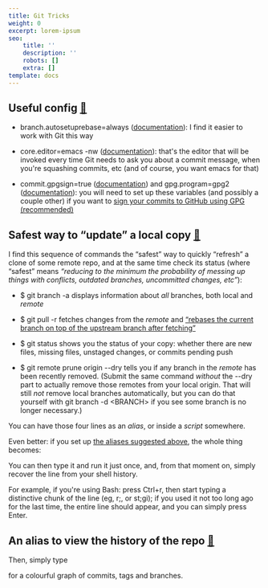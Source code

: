 ```yaml
---
title: Git Tricks
weight: 0
excerpt: lorem-ipsum
seo:
    title: ''
    description: ''
    robots: []
    extra: []
template: docs
---
```


## Useful config [🔗](https://w3c.github.io/git.html#config)&#xA;&#xA;

-   branch.autosetuprebase=always ([documentation](https://git-scm.com/docs/git-config#git-config-branchautoSetupRebase)): I find it easier to work with Git this way

-   core.editor=emacs -nw ([documentation](https://git-scm.com/docs/git-config#git-config-coreeditor)): that's the editor that will be invoked every time Git needs to ask you about a commit message, when you're squashing commits, etc (and of course, you want emacs for that)

-   commit.gpgsign=true ([documentation](https://git-scm.com/docs/git-config#git-config-commitgpgSign)) and gpg.program=gpg2 ([documentation](https://git-scm.com/docs/git-config#git-config-gpgprogram)): you will need to set up these variables (and possibly a couple other) if you want to [sign your commits to GitHub using GPG (recommended)](https://help.github.com/articles/signing-commits-with-gpg/)

## Safest way to “update” a local copy [🔗](https://w3c.github.io/git.html#update)

I find this sequence of commands the “safest” way to quickly “refresh” a clone of some remote repo, and at the same time check its status (where “safest” means *“reducing to the minimum the probability of messing up things with conflicts, outdated branches, uncommitted changes, etc”*):

-   $ git branch -a displays information about *all* branches, both local and *remote*

-   $ git pull -r fetches changes from the *remote* and [“rebases the current branch on top of the upstream branch after fetching”](https://git-scm.com/docs/git-pull#git-pull--r)

-   $ git status shows you the status of your copy: whether there are new files, missing files, unstaged changes, or commits pending push

-   $ git remote prune origin --dry tells you if any branch in the *remote* has been recently removed. (Submit the same command *without* the --dry part to actually remove those remotes from your local origin. That will still *not* remove local branches automatically, but you can do that yourself with git branch -d \<BRANCH> if you see some branch is no longer necessary.)

You can have those four lines as an *alias*, or inside a *script* somewhere.

Even better: if you set up [the aliases suggested above](https://w3c.github.io/git.html#aliases), the whole thing becomes:

You can then type it and run it just once, and, from that moment on, simply recover the line from your shell history.

For example, if you're using Bash: press Ctrl+r, then start typing a distinctive chunk of the line (eg, r;, or st;gi); if you used it not too long ago for the last time, the entire line should appear, and you can simply press Enter.

## An alias to view the history of the repo [🔗](https://w3c.github.io/git.html#lg)

Then, simply type

for a colourful graph of commits, tags and branches.
